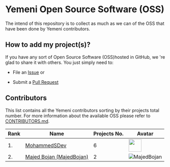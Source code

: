 # Yemeni Open Source Software (OSS)
The intend of this repository is to collect as much as we can of the OSS that have been done by Yemeni contributors.

## How to add my project(s)?
If you have any sort of Open Source Software (OSS)hosted in GitHub, we 're glad to share it with others. You just simply need to:

- File an [Issue](https://github.com/ydevclub/YemeniOSS/issues) or

- Submit a [Pull Request](https://github.com/ydevclub/YemeniOSS/pulls)

## Contributors
This list contains all the Yemeni contributors sorting by their projects total number.
For more information about the available OSS please refer to [CONTRIBUTORS.md](https://github.com/ydevclub/YemeniOSS/blob/master/CONTRIBUTORS.md).

 Rank    | Name       | Projects No.      | Avatar      |
|-----------------|----------------|-------------|-------------|
| 1. | [MohammedSDev](https://github.com/MohammedSDev) | 6 | <img src="https://avatars3.githubusercontent.com/u/25266549" width="40" /> |
| 2. | [Majed Bojan (MajedBojan)](https://github.com/MajedBojan) | 2 | ![MajedBojan](https://avatars3.githubusercontent.com/u/24647654?s=40&v=4) |